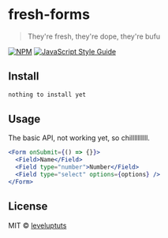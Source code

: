 # fresh-forms

> They&#x27;re fresh, they&#x27;re dope, they&#x27;re bufu

[![NPM](https://img.shields.io/npm/v/fresh-forms.svg)](https://www.npmjs.com/package/fresh-forms) [![JavaScript Style Guide](https://img.shields.io/badge/code_style-standard-brightgreen.svg)](https://standardjs.com)

## Install

```bash
nothing to install yet
```

## Usage

The basic API, not working yet, so chillllllllll.

```jsx
<Form onSubmit={() => {}}>
  <Field>Name</Field>
  <Field type="number">Number</Field>
  <Field type="select" options={options} />
</Form>
```

## License

MIT © [leveluptuts](https://github.com/leveluptuts)
